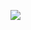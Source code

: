 ![](https://www.marshallcavendish.com/images/default-source/default-album/book-cover/9789814794183.jpg?sfvrsn=b7d3987_2)